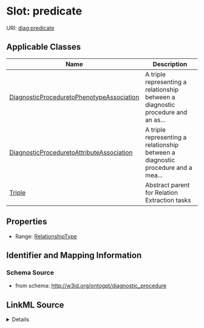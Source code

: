 # Slot: predicate

URI: [diag:predicate](http://w3id.org/ontogpt/diagnostic_procedure/predicate)



<!-- no inheritance hierarchy -->




## Applicable Classes

| Name | Description |
| --- | --- |
[DiagnosticProceduretoPhenotypeAssociation](DiagnosticProceduretoPhenotypeAssociation.md) | A triple representing a relationship between a diagnostic procedure and an as...
[DiagnosticProceduretoAttributeAssociation](DiagnosticProceduretoAttributeAssociation.md) | A triple representing a relationship between a diagnostic procedure and a mea...
[Triple](Triple.md) | Abstract parent for Relation Extraction tasks






## Properties

* Range: [RelationshipType](RelationshipType.md)







## Identifier and Mapping Information







### Schema Source


* from schema: http://w3id.org/ontogpt/diagnostic_procedure




## LinkML Source

<details>
```yaml
name: predicate
from_schema: http://w3id.org/ontogpt/diagnostic_procedure
rank: 1000
alias: predicate
owner: Triple
domain_of:
- Triple
range: RelationshipType

```
</details>